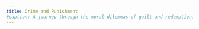 ```yaml
---
title: Crime and Punishment 
#caption: A journey through the moral dilemmas of guilt and redemption.
---
```

